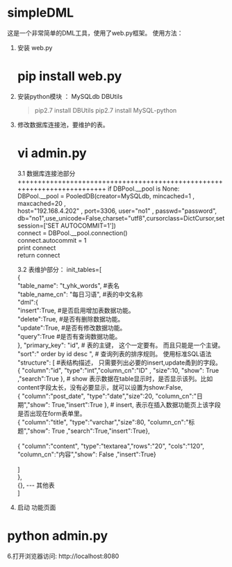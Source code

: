 # simpleDML

这是一个非常简单的DML工具，使用了web.py框架。
使用方法：

1. 安装 web.py 
   # pip install web.py
2. 安装python模块 ：  MySQLdb  DBUtils
    >  pip2.7 install DBUtils
    >  pip2.7 install MySQL-python

3. 修改数据库连接池，要维护的表。

   # vi admin.py
   
    
   
   3.1 数据库连接池部分 
   +++++++++++++++++++++++++++++++++++++++++++++++++++++++++++++++++++++++++ 
        if DBPool.__pool is None:  <br>
            DBPool.__pool = PooledDB(creator=MySQLdb, mincached=1 , maxcached=20 ,  <br>
                              host="192.168.4.202" , port=3306, user="no1" , passwd="password",  <br>
                              db="no1",use_unicode=False,charset="utf8",cursorclass=DictCursor,setsession=['SET AUTOCOMMIT=1']) <br> 
        connect = DBPool.__pool.connection()<br>
        connect.autocommit = 1<br>
        print connect<br>
        return connect  <br>
   
   
   3.2  表维护部分：
init_tables=[<br>
 {<br>
    "table_name": "t_yhk_words",  #表名<br>
    "table_name_cn": "每日习语",  #表的中文名称<br>
    "dml":{<br>
            "insert":True,   #是否启用增加表数据功能。<br>
            "delete":True,    #是否有删除数据功能。<br>
            "update":True,   #是否有修改数据功能。<br>
            "query":True     #是否有查询数据功能。<br>
    },
    "primary_key": "id",     # 表的主键，  这个一定要有。 而且只能是一个主键。<br>
    "sort":" order by id desc ",  # 查询列表的排序规则。 使用标准SQL语法<br>
    "structure": [   #表结构描述， 只需要列出必要的insert,update甬到的字段。<br>
                     { "column":"id", "type":"int","column_cn":"ID" , "size":10, "show": True ,"search":True  },   # show 表示数据在table显示时，是否显示该列。比如content字段太长，没有必要显示，就可以设置为show:False,<br>
                     { "column":"post_date", "type":"date","size":20, "column_cn":"日期","show": True,"insert":True },    # insert, 表示在插入数据功能页上该字段是否出现在form表单里。<br>
                     { "column":"title", "type":"varchar","size":80, "column_cn":"标题","show": True ,"search":True,"insert":True},  <br>                    
                     { "column":"content", "type":"textarea","rows":"20", "cols":"120", "column_cn":"内容","show": False ,"insert":True}<br><br>
                ]<br>
 }, <br>
 {}, --- 其他表<br>
 ]<br>
 
 
 5. 启动 功能页面
  # python admin.py 

6.打开浏览器访问:
   http://localhost:8080
   
    
 
 
